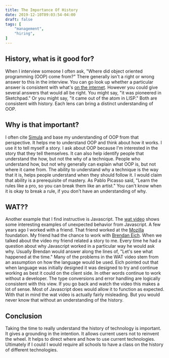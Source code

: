 ```yaml
---
title: The Importance Of History
date: 2019-12-10T09:03:54-04:00
draft: false
tags: [
    "management",
    "hiring",
]
---
```

## History, what is it good for?
When I interview someone I often ask, "Where did object oriented programming (OOP) come from?"
There generally isn't a right or wrong answer to this in the interview.
You can go look up whether a particular answer is consistent with what's [on the internet](https://en.wikipedia.org/wiki/Object-oriented_programming).
However you could give several answers that would all be right.
You might say, "it was pioneered in Sketchpad."
Or you might say, "it came out of the atom in LISP."
Both are consistent with history.
Each lens can bring a distinct understanding of OOP.

## Why is that important?
I often cite [Simula](https://en.wikipedia.org/wiki/Simula) and base my understanding of OOP from that perspective.
It helps me to understand OOP and think about how it works.
I use it to tell myself a story.
I ask about OOP because I'm interested in the story that they tell themselves.
It can also help identify people that understand the how, but not the why of a technique.
People who understand how, but not why generally can explain what OOP is, but not where it came from.
The ability to understand why a technique is the way that it is, helps people understand when they should follow it.
I would claim that ability is a prerequisite of mastery.
As Pablo Picasso said, "Learn the rules like a pro, so you can break them like an artist."
You can't know when it is okay to break a rule, if you don't have an understanding of why.


## WAT??
Another example that I find instructive is Javascript.
The [wat video](https://www.destroyallsoftware.com/talks/wat) shows some interesting examples of unexpected behavior from Javascript.
A few years ago I worked with a friend.
That friend worked at the [Mozilla](https://en.wikipedia.org/wiki/Mozilla_Foundation) foundation.
My friend had the chance to work with [Brendan Eich](https://en.wikipedia.org/wiki/Brendan_Eich).
When we talked about the video my friend related a story to me.
Every time he had a question about why Javascript worked in a particular way he would ask why.
Usually Brendan would answer along the lines of, "Let's see what happened at the time."
Many of the problems in the WAT video stem from an assumption on how the language would be used.
Eich pointed out that when language was initially designed it was designed to try and continue working as best it could on the client side.
In other words continue to work without a developer.
The type conversions and error handling are logically consistent with this view.
If you go back and watch the video this makes a lot of sense.
Most of Javascript does would allow it to function as expected.
With that in mind the wat video is actually fairly misleading.
But you would never know that without an understanding of the history.

## Conclusion
Taking the time to really understand the history of technology is important.
It gives a grounding in the intention.
It allows current users not to reinvent the wheel.
It helps to direct where and how to use current technologies.
Ultimately if I could I would require all schools to have a class on the history of different technologies.
